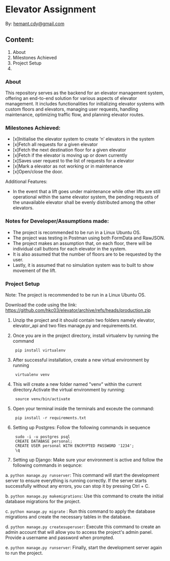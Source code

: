 
# Elevator Assignment
By: hemant.cdy@gmail.com

## Content:

1. About
2. Milestones Achieved
3. Project Setup
4. 

### About
This repository serves as the backend for an elevator management system, offering an end-to-end solution for various aspects of elevator management. It includes functionalities for initializing elevator systems with custom floors and elevators, managing user requests, handling maintenance, optimizing traffic flow, and planning elevator routes. 

### Milestones Achieved:
- [x]Initialise the elevator system to create ‘n’ elevators in the system
- [x]Fetch all requests for a given elevator
- [x]Fetch the next destination floor for a given elevator
- [x]Fetch if the elevator is moving up or down currently
- [x]Saves user request to the list of requests for a elevator
- [x]Mark a elevator as not working or in maintenance 
- [x]Open/close the door.

Additional Features:
- In the event that a lift goes under maintenance while other lifts are still operational within the same elevator system, the pending requests of the unavailable elevator shall be evenly distributed among the other elevators.

### Notes for Developer/Assumptions made:
- The project is recommended to be run in a Linux Ubuntu OS.
- The project was testing in Postman using both FormData and RawJSON.
- The project makes an assumption that, on each floor, there will be individual call buttons for each elevator in the system.
- It is also assumed that the number of floors are to be requested by the user.
- Lastly, it is assumed that no simulation system was to built to show movement of the lift.


### Project Setup

Note: The project is recommended to be run in a Linux Ubuntu OS.

Download the code using the link: 
https://github.com/hkc03/elevator/archive/refs/heads/production.zip



1. Unzip the project and it should contain two folders namely elevator, elevator_api and two files manage.py and requirements.txt. 
2. Once you are in the project directory, install virtualenv by running the command     

        pip install virtualenv 

3. After successful installation, create a new virtual environment by running 

        virtualenv venv


4. This will create a new folder named "venv" within the current directory.Activate the virtual environment by running:

        source venv/bin/activate

5. Open your terminal inside the terminals and exceute the command:
        
        pip install -r requirements.txt


6. Setting up Postgres: Follow the following commands in sequence

        sudo -i -u postgres psql
        CREATE DATABASE personal;
        CREATE USER personal WITH ENCRYPTED PASSWORD '1234';
        \q
7. Setting up Django: 
Make sure your environment is active and follow the following commands in sequnce:

a. ```python manage.py runserver```: This command will start the development server to ensure everything is running correctly. If the server starts successfully without any errors, you can stop it by pressing Ctrl + C.

b. ```python manage.py makemigrations```: Use this command to create the initial database migrations for the project.

c. ```python manage.py migrate``` : Run this command to apply the database migrations and create the necessary tables in the database.

d. ```python manage.py createsuperuser```: Execute this command to create an admin account that will allow you to access the project's admin panel. Provide a username and password when prompted.

e. ```python manage.py runserver```: Finally, start the development server again to run the project.


